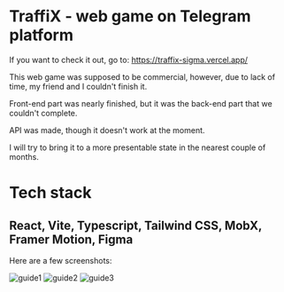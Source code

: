 # TraffiX - web game on Telegram platform

If you want to check it out, go to: https://traffix-sigma.vercel.app/

  This web game was supposed to be commercial, however, due to lack of time, my friend and I couldn't finish it.



Front-end part was nearly finished, but it was the back-end part that we couldn't complete.

API was made, though it doesn't work at the moment.


I will try to bring it to a more presentable state in the nearest couple of months.

# Tech stack

## React, Vite, Typescript, Tailwind CSS, MobX, Framer Motion, Figma

Here are a few screenshots:


![guide1](https://github.com/user-attachments/assets/9ef29cc8-b528-49ce-933b-29864ba3e90c)
![guide2](https://github.com/user-attachments/assets/c7f70ddd-c4e9-4970-bf33-4e88f35ed31d)
![guide3](https://github.com/user-attachments/assets/844de6ce-a538-4e97-ba58-7779074ab3ee)

